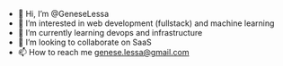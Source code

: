 - 👋 Hi, I’m @GeneseLessa
- 👀 I’m interested in web development (fullstack) and machine learning
- 🌱 I’m currently learning devops and infrastructure
- 💞️ I’m looking to collaborate on SaaS
- 📫 How to reach me genese.lessa@gmail.com

<!---
GeneseLessa/GeneseLessa is a ✨ special ✨ repository because its `README.md` (this file) appears on your GitHub profile.
You can click the Preview link to take a look at your changes.
--->
